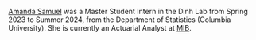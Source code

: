 [Amanda Samuel](https://www.linkedin.com/in/amanda-s-6233588b/) was a Master Student Intern in the Dinh Lab from Spring 2023 to Summer 2024, from the Department of Statistics (Columbia University).
She is currently an Actuarial Analyst at [MIB](https://www.linkedin.com/company/mib/).